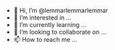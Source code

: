 - 👋 Hi, I’m @lemmarlemmarlemmar
- 👀 I’m interested in ...
- 🌱 I’m currently learning ...
- 💞️ I’m looking to collaborate on ...
- 📫 How to reach me ...

<!---
lemmarlemmarlemmar/lemmarlemmarlemmar is a ✨ special ✨ repository because its `README.md` (this file) appears on your GitHub profile.
You can click the Preview link to take a look at your changes.
--->
